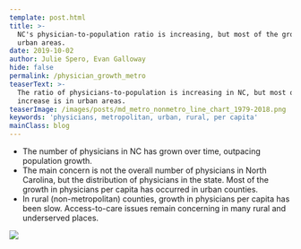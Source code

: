 ```yaml
---
template: post.html
title: >-
  NC's physician-to-population ratio is increasing, but most of the growth is in
  urban areas.
date: 2019-10-02
author: Julie Spero, Evan Galloway
hide: false
permalink: /physician_growth_metro
teaserText: >-
  The ratio of physicians-to-population is increasing in NC, but most of the
  increase is in urban areas.
teaserImage: /images/posts/md_metro_nonmetro_line_chart_1979-2018.png
keywords: 'physicians, metropolitan, urban, rural, per capita'
mainClass: blog
---
```

* The number of physicians in NC has grown over time, outpacing population growth. 
* The main concern is not the overall number of physicians in North Carolina, but the distribution of physicians in the state. Most of the growth in physicians per capita has occurred in urban counties. 
* In rural (non-metropolitan) counties, growth in physicians per capita has been slow. Access-to-care issues remain concerning in many rural and underserved places.

![](/images/posts/md_metro_nonmetro_line_chart_1979-2018.png)
